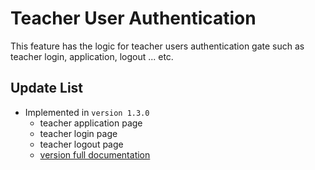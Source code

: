 # Teacher User Authentication

This feature has the logic for teacher users authentication gate such as teacher login, application, logout ... etc.

## Update List

- Implemented in `version 1.3.0`
  - teacher application page
  - teacher login page
  - teacher logout page
  - [version full documentation](../version_docs/version-1.3.0.md)
